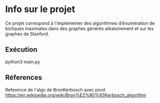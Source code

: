 # Info sur le projet

Ce projet correspond à l'implémenter des algorithmes d’énumération de bicliques maximales 
dans des graphes générés aléatoirement et sur les graphes de Stanford. 


## Exécution

python3 main.py

## Réferences

Reference de l'algo de BronKerbosch avec pivot https://en.wikipedia.org/wiki/Bron%E2%80%93Kerbosch_algorithm
